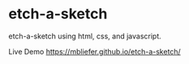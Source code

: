 # etch-a-sketch
etch-a-sketch using html, css, and javascript.

Live Demo https://mbliefer.github.io/etch-a-sketch/